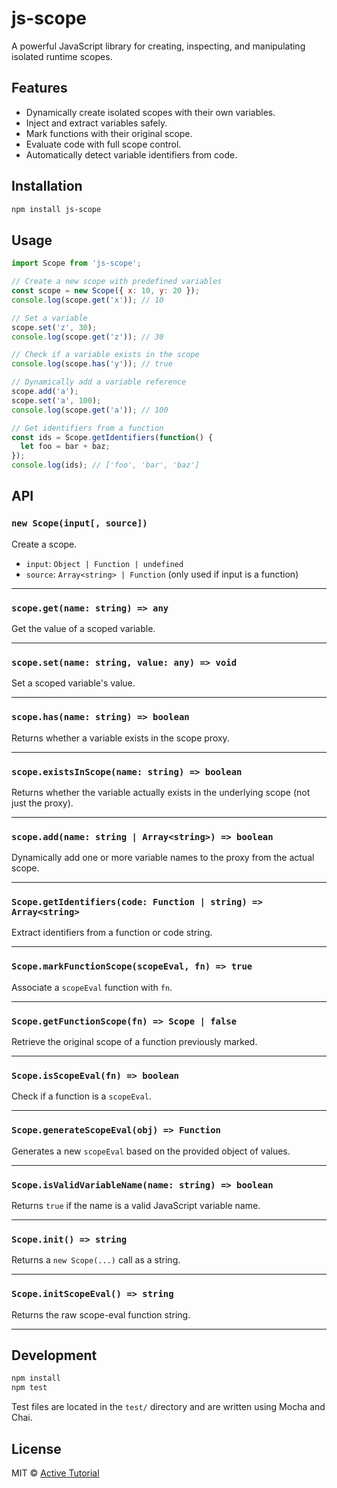 # js-scope

A powerful JavaScript library for creating, inspecting, and manipulating isolated runtime scopes.

## Features

- Dynamically create isolated scopes with their own variables.
- Inject and extract variables safely.
- Mark functions with their original scope.
- Evaluate code with full scope control.
- Automatically detect variable identifiers from code.

## Installation

```bash
npm install js-scope
````

## Usage

```js
import Scope from 'js-scope';

// Create a new scope with predefined variables
const scope = new Scope({ x: 10, y: 20 });
console.log(scope.get('x')); // 10

// Set a variable
scope.set('z', 30);
console.log(scope.get('z')); // 30

// Check if a variable exists in the scope
console.log(scope.has('y')); // true

// Dynamically add a variable reference
scope.add('a');
scope.set('a', 100);
console.log(scope.get('a')); // 100

// Get identifiers from a function
const ids = Scope.getIdentifiers(function() {
  let foo = bar + baz;
});
console.log(ids); // ['foo', 'bar', 'baz']
```

## API

### `new Scope(input[, source])`

Create a scope.

* `input`: `Object | Function | undefined`
* `source`: `Array<string> | Function` (only used if input is a function)

---

### `scope.get(name: string) => any`

Get the value of a scoped variable.

---

### `scope.set(name: string, value: any) => void`

Set a scoped variable's value.

---

### `scope.has(name: string) => boolean`

Returns whether a variable exists in the scope proxy.

---

### `scope.existsInScope(name: string) => boolean`

Returns whether the variable actually exists in the underlying scope (not just the proxy).

---

### `scope.add(name: string | Array<string>) => boolean`

Dynamically add one or more variable names to the proxy from the actual scope.

---

### `Scope.getIdentifiers(code: Function | string) => Array<string>`

Extract identifiers from a function or code string.

---

### `Scope.markFunctionScope(scopeEval, fn) => true`

Associate a `scopeEval` function with `fn`.

---

### `Scope.getFunctionScope(fn) => Scope | false`

Retrieve the original scope of a function previously marked.

---

### `Scope.isScopeEval(fn) => boolean`

Check if a function is a `scopeEval`.

---

### `Scope.generateScopeEval(obj) => Function`

Generates a new `scopeEval` based on the provided object of values.

---

### `Scope.isValidVariableName(name: string) => boolean`

Returns `true` if the name is a valid JavaScript variable name.

---

### `Scope.init() => string`

Returns a `new Scope(...)` call as a string.

---

### `Scope.initScopeEval() => string`

Returns the raw scope-eval function string.

---

## Development

```bash
npm install
npm test
```

Test files are located in the `test/` directory and are written using Mocha and Chai.

## License

MIT © [Active Tutorial](https://github.com/ActiveTutorial)